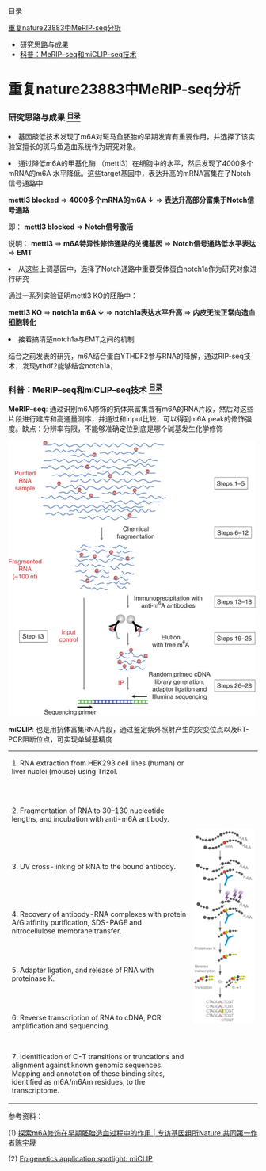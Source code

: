 <a name="content">目录</a>

[重复nature23883中MeRIP-seq分析](#title)
- [研究思路与成果](#ideas-and-result)
- [科普：MeRIP–seq和miCLIP–seq技术](#introduct-technology)







<h1 name="title">重复nature23883中MeRIP-seq分析</h1>

<a name="ideas-and-result"><h3>研究思路与成果 [<sup>目录</sup>](#content)</h3></a>

<p align="left"> <li>基因敲低技术发现了m6A对斑马鱼胚胎的早期发育有重要作用，并选择了该实验室擅长的斑马鱼造血系统作为研究对象。</li></p>

<p align="left"> <li>通过降低m6A的甲基化酶 （mettl3）在细胞中的水平，然后发现了4000多个mRNA的m6A 水平降低。这些target基因中，表达升高的mRNA富集在了Notch信号通路中</li></p>

**mettl3 blocked** => **4000多个mRNA的m6A ↓** => **表达升高部分富集于Notch信号通路**

即： **mettl3 blocked** => **Notch信号激活**

说明： **mettl3** => **m6A特异性修饰通路的关键基因** => **Notch信号通路低水平表达** => **EMT**

<p align="left"> <li>从这些上调基因中，选择了Notch通路中重要受体蛋白notch1a作为研究对象进行研究</li></p>

通过一系列实验证明mettl3 KO的胚胎中：

**mettl3 KO** => **notch1a m6A ↓** => **notch1a表达水平升高** => **内皮无法正常向造血细胞转化**

<p align="left"> <li>接着搞清楚notch1a与EMT之间的机制</li></p>

结合之前发表的研究，m6A结合蛋白YTHDF2参与RNA的降解，通过RIP-seq技术，发现ythdf2能够结合notch1a，

<a name="introduct-technology"><h3>科普：MeRIP–seq和miCLIP–seq技术 [<sup>目录</sup>](#content)</h3></a>

**MeRIP–seq**: 通过识别m6A修饰的抗体来富集含有m6A的RNA片段，然后对这些片段进行建库和高通量测序，并通过和input比较，可以得到m6A peak的修饰强度。缺点：分辨率有限，不能够准确定位到底是哪个碱基发生化学修饰

<img src=./picture/MeRIP-seq.jpg width=500 />

**miCLIP**: 也是用抗体富集RNA片段，通过鉴定紫外照射产生的突变位点以及RT-PCR阻断位点，可实现单碱基精度

<table>
<tr>
<td>
<p>1. RNA extraction from HEK293 cell lines (human) or liver nuclei (mouse) using Trizol.</p>
<br>
<br>
<p>2. Fragmentation of RNA to 30–130 nucleotide lengths, and incubation with anti-m6A antibody.</p>
<br>
<br>
<br>
<p>3. UV cross-linking of RNA to the bound antibody.</p>
<br>
<br>
<br>
<p>4. Recovery of antibody-RNA complexes with protein A/G affinity purification, SDS-PAGE and nitrocellulose membrane transfer.</p>
<br>
<br>
<p>5. Adapter ligation, and release of RNA with proteinase K.</p>
<br>
<br>
<p>6. Reverse transcription of RNA to cDNA, PCR amplification and sequencing.</p>
<br>
<p>7. Identification of C-T transitions or truncations and alignment against known genomic sequences. Mapping and annotation of these binding sites, identified as m6A/m6Am residues, to the transcriptome.</p>
</td>
<td>
<img src=./picture/MeRIP-seq-inAction-miCLIP.jpg width=600 />
</td>
</tr>
</table>




参考资料：

(1) [探索m6A修饰在早期胚胎造血过程中的作用 | 专访基因组所Nature 共同第一作者陈宇晟](http://mp.weixin.qq.com/s/vIZXp60JM838-qE4vmszcw)

(2) [Epigenetics application spotlight: miCLIP](http://www.abcam.com/epigenetics/epigenetics-application-spotlight-miclip)
